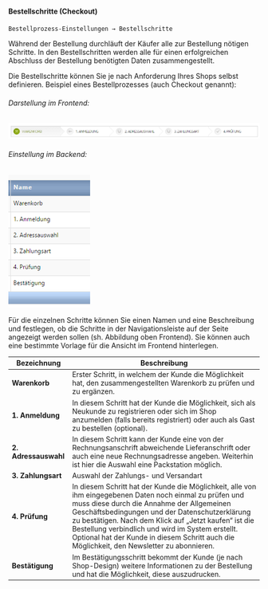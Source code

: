 #### Bestellschritte (Checkout)

    Bestellprozess-Einstellungen → Bestellschritte

Während der Bestellung durchläuft der Käufer alle zur Bestellung nötigen Schritte. In den Bestellschritten werden alle für einen erfolgreichen Abschluss der Bestellung benötigten Daten zusammengestellt.

Die Bestellschritte können Sie je nach Anforderung Ihres Shops selbst definieren.
Beispiel eines Bestellprozesses (auch Checkout genannt):

###### Darstellung im Frontend:

![](bild47.png)

###### Einstellung im Backend:

![](bild48.png)

Für die einzelnen Schritte können Sie einen Namen und eine Beschreibung und festlegen, ob die Schritte in der Navigationsleiste auf der Seite angezeigt werden sollen (sh. Abbildung oben Frontend). Sie können auch eine bestimmte Vorlage für die Ansicht im Frontend hinterlegen.

| Bezeichnung | Beschreibung |
| -- | -- |
| **Warenkorb** | Erster Schritt, in welchem der Kunde die Möglichkeit hat, den zusammengestellten Warenkorb zu prüfen und zu ergänzen. |
| **1. Anmeldung** | In diesem Schritt hat der Kunde die Möglichkeit, sich als Neukunde zu registrieren oder sich im Shop anzumelden (falls bereits registriert) oder auch als Gast zu bestellen (optional).|
| **2. Adressauswahl** | In diesem Schritt kann der Kunde eine von der Rechnungsanschrift abweichende Lieferanschrift oder auch eine neue Rechnungsadresse angeben. Weiterhin ist hier die Auswahl eine Packstation möglich. |
| **3. Zahlungsart** | Auswahl der Zahlungs- und Versandart |
| **4. Prüfung** | In diesem Schritt hat der Kunde die Möglichkeit, alle von ihm eingegebenen Daten noch einmal zu prüfen und muss diese durch die Annahme der Allgemeinen Geschäftsbedingungen und der Datenschutzerklärung zu bestätigen. Nach dem Klick auf „Jetzt kaufen“ ist die Bestellung verbindlich und wird im System erstellt. Optional hat der Kunde in diesem Schritt auch die Möglichkeit, den Newsletter zu abonnieren.|
| **Bestätigung** | Im Bestätigungsschritt bekommt der Kunde (je nach Shop-Design) weitere Informationen zu der Bestellung und hat die Möglichkeit, diese auszudrucken. |

